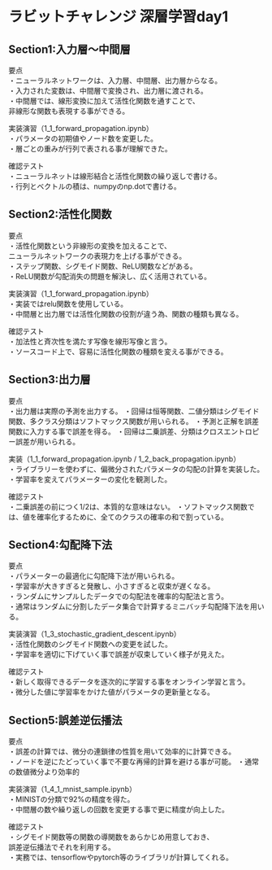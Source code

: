 # ラビットチャレンジ 深層学習day1  
  

## Section1:入力層～中間層  
  
要点   
・ニューラルネットワークは、入力層、中間層、出力層からなる。  
・入力された変数は、中間層で変換され、出力層に渡される。  
・中間層では、線形変換に加えて活性化関数を通すことで、  
非線形な関数も表現する事ができる。  
  
実装演習（1_1_forward_propagation.ipynb）  
・パラメータの初期値やノード数を変更した。  
・層ごとの重みが行列で表される事が理解できた。  
  
確認テスト  
・ニューラルネットは線形結合と活性化関数の繰り返しで書ける。  
・行列とベクトルの積は、numpyのnp.dotで書ける。  
  
## Section2:活性化関数  
  
要点  
・活性化関数という非線形の変換を加えることで、  
ニューラルネットワークの表現力を上げる事ができる。  
・ステップ関数、シグモイド関数、ReLU関数などがある。  
・ReLU関数が勾配消失の問題を解決し、広く活用されている。  
  
実装演習（1_1_forward_propagation.ipynb）  
・実装ではrelu関数を使用している。  
・中間層と出力層では活性化関数の役割が違う為、関数の種類も異なる。  
  
確認テスト  
・加法性と斉次性を満たす写像を線形写像と言う。  
・ソースコード上で、容易に活性化関数の種類を変える事ができる。  
  
## Section3:出力層  
  
要点  
・出力層は実際の予測を出力する。
・回帰は恒等関数、二値分類はシグモイド関数、多クラス分類はソフトマックス関数が用いられる。
・予測と正解を誤差関数に入力する事で誤差を得る。
・回帰は二乗誤差、分類はクロスエントロピー誤差が用いられる。
  
実装（1_1_forward_propagation.ipynb / 1_2_back_propagation.ipynb）  
・ライブラリーを使わずに、偏微分されたパラメータの勾配の計算を実装した。
・学習率を変えてパラメーターの変化を観測した。  
  
確認テスト  
・二乗誤差の前につく1/2は、本質的な意味はない。
・ソフトマックス関数では、値を確率化するために、全てのクラスの確率の和で割っている。  
  
## Section4:勾配降下法  
  
要点  
・パラメーターの最適化に勾配降下法が用いられる。  
・学習率が大きすぎると発散し、小さすぎると収束が遅くなる。  
・ランダムにサンプルしたデータでの勾配法を確率的勾配法と言う。  
・通常はランダムに分割したデータ集合で計算するミニバッチ勾配降下法を用いる。  
    
実装演習（1_3_stochastic_gradient_descent.ipynb）  
・活性化関数のシグモイド関数への変更を試した。  
・学習率を適切に下げていく事で誤差が収束していく様子が見えた。  
  
確認テスト  
・新しく取得できるデータを逐次的に学習する事をオンライン学習と言う。  
・微分した値に学習率をかけた値がパラメータの更新量となる。  
  
## Section5:誤差逆伝播法  
  
要点  
・誤差の計算では、微分の連鎖律の性質を用いて効率的に計算できる。  
・ノードを逆にたどっていく事で不要な再帰的計算を避ける事が可能。
・通常の数値微分より効率的

実装演習（1_4_1_mnist_sample.ipynb）  
・MINISTの分類で92%の精度を得た。  
・中間層の数や繰り返しの回数を変更する事で更に精度が向上した。  
  
確認テスト   
・シグモイド関数等の関数の導関数をあらかじめ用意しておき、  
誤差逆伝播法でそれを利用する。  
・実務では、tensorflowやpytorch等のライブラリが計算してくれる。  


